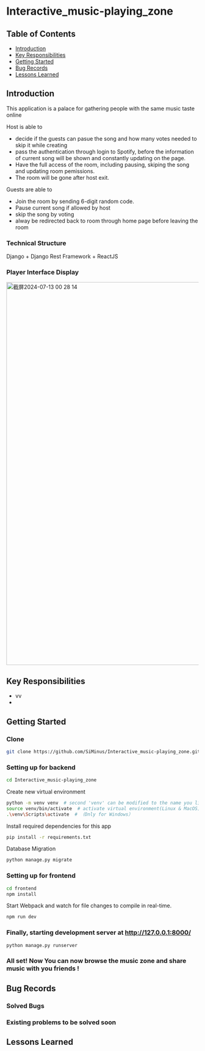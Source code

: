 # Interactive_music-playing_zone
## Table of Contents
- [Introduction](#introduction)
- [Key Responsibilities](#key-responsibilities)
- [Getting Started](#getting-started)
- [Bug Records](#bug-records)
- [Lessons Learned](#lessons-learned)
## Introduction
This application is a palace for gathering  people with the same music taste online

Host is able to
- decide if the guests can pasue the song and how many votes needed to skip it while creating
- pass the authentication through login to Spotify, before the information of current song will be shown and constantly updating on the page.
- Have the full access of the room, including pausing, skiping the song and updating room pemissions.
- The room will be gone after host exit.
  
Guests are able to 
- Join the room by sending 6-digit random code.
- Pause current song if allowed by host
- skip the song by voting
- alway be redirected back to room through home page before leaving the room
### Technical Structure
Django + Django Rest Framework + ReactJS
### Player Interface Display
<img width="1002" alt="截屏2024-07-13 00 28 14" src="https://github.com/user-attachments/assets/65cd7009-0510-4a42-8d91-7661a3680215">


## Key Responsibilities
- vv
- 

## Getting Started
### Clone
```bash
git clone https://github.com/SiMinus/Interactive_music-playing_zone.git
```

### Setting up for backend
```bash
cd Interactive_music-playing_zone
```
Create new virtual environment

```bash
python -m venv venv  # second 'venv' can be modified to the name you like for the directory
source venv/bin/activate  # activate virtual environment(Linux & MacOS)
.\venv\Scripts\activate  # （Only for Windows）

```
Install required dependencies for this app
```bash
pip install -r requirements.txt
```
Database Migration
```bash
python manage.py migrate
```

### Setting up for frontend
```bash
cd frontend
npm install
```
Start Webpack and watch for file changes to compile in real-time.
```bash
npm run dev
```
### Finally, starting development server at http://127.0.0.1:8000/
```bash
python manage.py runserver
```
### All set! Now You can now browse the music zone and share music with you friends !

## Bug Records
### Solved Bugs
### Existing problems to be solved soon

## Lessons Learned
